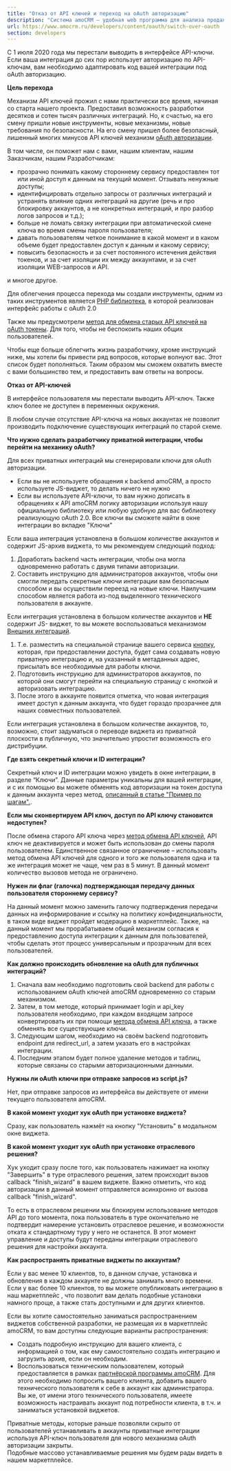 ```yaml
---
title: "Отказ от API ключей и переход на oAuth авторизацию"
description: "Система amoCRM – удобная web программа для анализа продаж, доступная в режиме online из любой точки мира! Подробности узнавайте по указанным на сайте телефонам в Москве."
url: https://www.amocrm.ru/developers/content/oauth/switch-over-oauth
section: developers
---
```


C 1 июля 2020 года мы перестали выводить в интерфейсе API-ключи. Если ваша интеграция до сих пор использует авторизацию по API-ключам, вам необходимо адаптировать код вашей интеграции под oAuth авторизацию.

**Цель перехода**

Механизм API ключей прожил с нами практически все время, начиная со старта нашего проекта. Предоставил возможность разработки десятков и сотен тысяч различных интеграций. Но, к счастью, на его смену пришли новые инструменты, новые механизмы, новые требования по безопасности. На его смену пришел более безопасный, лишенный многих минусов API ключей механизм [oAuth авторизации](https://www.amocrm.ru/developers/content/oauth/oauth).

В том числе, он поможет нам с вами, нашим клиентам, нашим Заказчикам, нашим Разработчикам:

- прозрачно понимать какому стороннему сервису предоставлен тот или иной доступ к данным на текущий момент. Отзывать ненужные доступы;
- идентифицировать отдельно запросы от различных интеграций и устранять влияние одних интеграций на другие (речь и про блокировку аккаунтов, а не конкретных интеграций, и про разбор логов запросов и т.д.);
- больше не ломать связку интеграции при автоматической смене ключа во время смены пароля пользователя;
- давать пользователям четкое понимание в какой момент и в каком объеме будет предоставлен доступ к данным и какому сервису;
- повысить безопасность и за счет постоянного истечения действия токенов, и за счет изоляции их между аккаунтами, и за счет изоляции WEB-запросов и API.

и многое другое.

Для облегчения процесса перехода мы создали инструменты, одним из таких инструментов является [PHP библиотека](https://www.amocrm.ru/developers/content/crm_platform/api-php-library), в которой реализован интерфейс работы с oAuth 2.0

Также мы предусмотрели [метод для обмена старых API ключей на oAuth токены](https://www.amocrm.ru/developers/content/oauth/exchange-api-key). Для того, чтобы не беспокоить наших общих пользователей.

Чтобы еще больше облегчить жизнь разработчику, кроме инструкций ниже, мы хотели бы привести ряд вопросов, которые волнуют вас. Этот список будет пополняться. Таким образом мы сможем охватить вместе с вами большинство тем, и предоставить вам ответы на вопросы.

**Отказ от API-ключей**

В интерфейсе пользователя мы перестали выводить API-ключ. Также ключ более не доступен в переменных окружения.

В любом случае отсутствие API-ключа на новых аккаунтах не позволит производить подключение существующих интеграций по старой схеме.

**Что нужно сделать разработчику приватной интеграции, чтобы перейти на механику oAuth?**

Для всех приватных интеграций мы сгенерировали ключи для oAuth авторизации.

- Если вы не используете обращения к backend amoCRM, а просто используете JS-виджет, то делать ничего не нужно
- Если вы используете API-ключи, то вам нужно дописать в обращениях к API amoCRM логику авторизации используя нашу официальную библиотеку или любую удобную для вас библиотеку реализующую oAuth 2.0. Все ключи вы сможете найти в окне интеграции во вкладке "Ключи"

Если ваша интеграция установлена в большом количестве аккаунтов и содержит JS-архив виджета, то мы рекомендуем следующий подход:

1. Доработать backend часть интеграции, чтобы она могла одновременно работать с двумя типами авторизации.
2. Составить инструкцию для администраторов аккаунтов, чтобы они смогли передать секретные ключи интеграции вам безопасным способом и вы осуществили переезд на новые ключи. Наилучшим способом является работа из-под выделенного технического пользователя в аккаунте.

Если интеграция установлена в большом количестве аккаунтов и **НЕ** содержит JS- виджет, то вы можете воспользоваться механизмом [Внешних интеграций](https://www.amocrm.ru/developers/content/oauth/oauth-external-integrations).

1. Т.е. разместить на специальной странице вашего сервиса [кнопку](https://www.amocrm.ru/developers/content/oauth/button), которая, при предоставлении доступа, будет сама создавать новую приватную интеграцию и, на указанный в метаданных адрес, присылать все необходимые для работы ключи.
2. Подготовить инструкцию для администраторов аккаунтов, по которой они смогут перейти на специальную страницу с кнопкой и авторизовать интеграцию.
3. После этого в аккаунте появится отметка, что новая интеграция имеет доступ к данным аккаунта, что будет гораздо прозрачнее для наших совместных пользователей.

Если интеграция установлена в большом количестве аккаунтов, то, возможно, стоит задуматься о переводе виджета из приватной плоскости в публичную, что значительно упростит возможность его дистрибуции.

**Где взять секретный ключи и ID интеграции?**

Секретный ключ и ID интеграции можно увидеть в окне интеграции, в разделе “Ключи”. Данные параметры уникальны для вашей интеграции, и с их помощью вы можете обменять код авторизации на токен доступа к данным аккаунта через метод, [описанный в статье "Пример по шагам".](https://www.amocrm.ru/developers/content/oauth/step-by-step).

**Если мы сконвертируем API ключ, доступ по API ключу становится недоступен?**

После обмена старого API ключа через [метод обмена API ключей](https://www.amocrm.ru/developers/content/oauth/exchange-api-key), API ключ не деактивируется и может быть использован до смены пароля пользователем. Единственное связанное ограничение – использовать метод обмена API ключей для одного и того же пользователя одна и та же интеграция может не чаще, чем раз в 5 минут. В данный момент количество вызовов метода не ограничено.

**Нужен ли флаг (галочка) подтверждающая передачу данных пользователя стороннему сервису?**

На данный момент можно заменить галочку подтверждения передачи данных на информирование и ссылку на политику конфиденциальности, в таком виде виджет пройдет модерацию в маркетплейс. Также, на данный момент мы прорабатываем общий механизм согласия к предоставлению доступа интеграции к данным для пользователей, чтобы сделать этот процесс универсальным и прозрачным для всех пользователей.

**Как должно происходить обновление на oAuth для публичных интеграций?**

1. Сначала вам необходимо подготовить свой backend для работы с использованием oAuth ключей amoCRM одновременно со старым механизмом.
2. Затем, в том методе, который принимает login и api\_key пользователя необходимо, при каждом входящем запросе конвертировать их при помощи [метода обмена API ключа](https://www.amocrm.ru/developers/content/oauth/exchange-api-key), а также обменять все существующие ключи.
3. Следующим шагом, необходимо на своём backend подготовить endpoint для redirect\_url, а затем указать его в настройках интеграции.
4. Последним этапом будет полное удаление методов и таблиц, которые связаны со старыми авторизационными данными.

**Нужны ли oAuth ключи при отправке запросов из script.js?**

Нет, при отправке запросов из интерфейса вы действуете от имени текущего пользователя amoCRM.

**В какой момент уходит хук oAuth при установке виджета?**

Сразу, как пользователь нажмёт на кнопку "Установить" в модальном окне виджета.

**В какой момент уходит хук oAuth при установке отраслевого решения?**

Хук уходит сразу после того, как пользователь нажимает на кнопку "Завершить" в туре отраслевого решения, затем происходит вызов callback "finish\_wizard" в вашем виджете. Важно отметить, что код авторизации в данный момент отправляется асинхронно от вызова callback "finish\_wizard".

То есть в отраслевом решении мы блокируем использование методов API до того момента, пока пользователь в туре окончательно не подтвердит намерение установить отраслевое решение, и возможности отката к стандартному туру у него не останется. В этот момент управление и доступы будут переданы интеграции отраслевого решения для настройки аккаунта.

**Как распространять приватные виджеты по аккаунтам?**

Если у вас менее 10 клиентов, то, в данном случае, установка и обновления в каждом аккаунте не должны занимать много времени. Если у вас более 10 клиентов, то вы можете опубликовать интеграцию в наш маркетплейс , что позволит вам делать подобные установки намного проще, а также стать доступными и для других клиентов.

Если вы хотите самостоятельно заниматься распространением виджетов собственной разработки, не размещая их в маркетплейс amoCRM, то вам доступны следующие варианты распространения:

- Создать подробную инструкцию для вашего клиента, с информацией о том, как ему самостоятельно создать интеграцию и загрузить архив, если он необходим.
- Воспользоваться техническим пользователем, который предоставляется в рамках [партнёрской программы amoCRM](https://www.amocrm.ru/partners/private/). Для этого необходимо попросить вашего клиента, добавить вашего технического пользователя к себе в аккаунт как администратора. Вы же, от имени этого технического пользователя, имеете возможность настраивать аккаунт под потребности клиента, в т.ч. и заниматься установкой виджетов.

Приватные методы, которые раньше позволяли скрыто от пользователей устанавливать в аккаунты приватные интеграции используя API-ключ пользователя для нового механизма oAuth авторизации закрыты.  
Подобные массово устанавливаемые решения мы будем рады видеть в нашем маркетплейсе.
